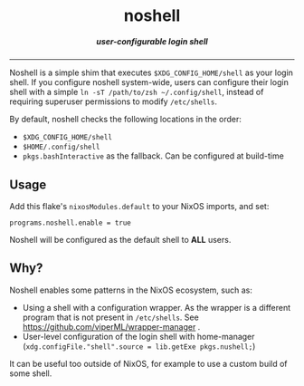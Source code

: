 <h1 align="center">noshell</h1>

<h5 align="center">user-configurable login shell</h1>

----

Noshell is a simple shim that executes `$XDG_CONFIG_HOME/shell` as your login shell.
If you configure noshell system-wide, users can configure their login shell with
a simple `ln -sT /path/to/zsh ~/.config/shell`, instead of requiring
superuser permissions to modify `/etc/shells`.

By default, noshell checks the following locations in the order:

- `$XDG_CONFIG_HOME/shell`
- `$HOME/.config/shell`
- `pkgs.bashInteractive` as the fallback. Can be configured at build-time

## Usage

Add this flake's `nixosModules.default` to your NixOS imports, and set:
```
programs.noshell.enable = true
```

Noshell will be configured as the default shell to **ALL** users.

## Why?

Noshell enables some patterns in the NixOS ecosystem, such as:

- Using a shell with a configuration wrapper. As the wrapper is a different program
  that is not present in `/etc/shells`. See https://github.com/viperML/wrapper-manager .
- User-level configuration of the login shell with home-manager (`xdg.configFile."shell".source = lib.getExe pkgs.nushell;`)

It can be useful too outside of NixOS, for example to use a custom build of some shell.
